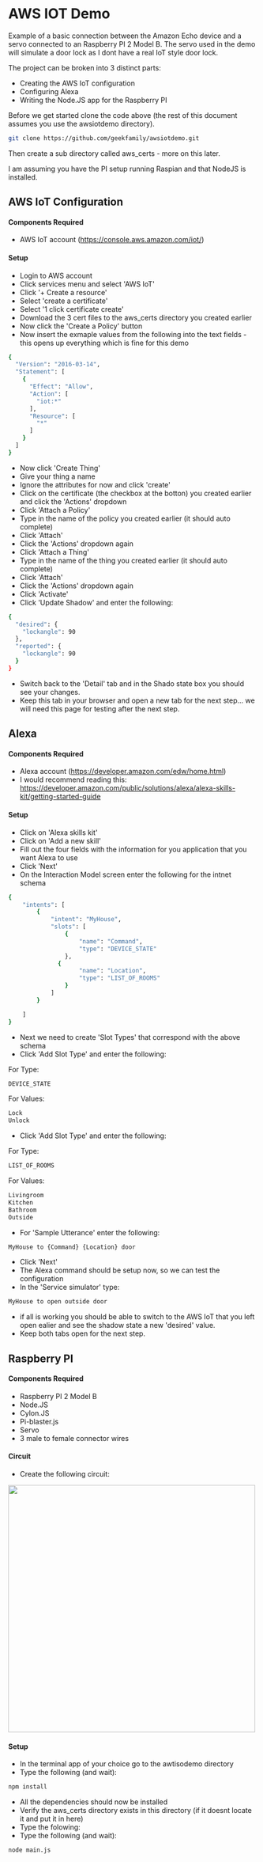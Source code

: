 # AWS IOT Demo
Example of a basic connection between the Amazon Echo device and a servo connected to an Raspberry PI 2 Model B.  The servo used in the demo will simulate a door lock as I dont have a real IoT style door lock.

The project can be broken into 3 distinct parts:
- Creating the AWS IoT configuration
- Configuring Alexa
- Writing the Node.JS app for the Raspberry PI

Before we get started clone the code above (the rest of this document assumes you use the awsiotdemo directory).  
```bash
git clone https://github.com/geekfamily/awsiotdemo.git
```
Then create a sub directory called aws_certs - more on this later.

I am assuming you have the PI setup running Raspian and that NodeJS is installed.

## AWS IoT Configuration
#### Components Required
- AWS IoT account (https://console.aws.amazon.com/iot/)

#### Setup
- Login to AWS account
- Click services menu and select 'AWS IoT'
- Click '+ Create a resource'
- Select 'create a certificate'
- Select '1 click certificate create'
- Download the 3 cert files to the aws_certs directory you created earlier
- Now click the 'Create a Policy' button
- Now insert the exmaple values from the following into the text fields - this opens up everything which is fine for this demo
```bash
{
  "Version": "2016-03-14",
  "Statement": [
    {
      "Effect": "Allow",
      "Action": [
        "iot:*"
      ],
      "Resource": [
        "*"
      ]
    }
  ]
}
```
- Now click 'Create Thing'
- Give your thing a name
- Ignore the attributes for now and click 'create'
- Click on the certificate (the checkbox at the botton) you created earlier and click the 'Actions' dropdown
- Click 'Attach a Policy'
- Type in the name of the policy you created earlier (it should auto complete)
- Click 'Attach'
- Click the 'Actions' dropdown again
- Click 'Attach a Thing'
- Type in the name of the thing you created earlier (it should auto complete)
- Click 'Attach'
- Click the 'Actions' dropdown again
- Click 'Activate'
- Click 'Update Shadow' and enter the following:
```bash
{
  "desired": {
    "lockangle": 90
  },
  "reported": {
    "lockangle": 90
  }
}
```
- Switch back to the 'Detail' tab and in the Shado state box you should see your changes.
- Keep this tab in your browser and open a new tab for the next step... we will need this page for testing after the next step.

## Alexa
#### Components Required
- Alexa account (https://developer.amazon.com/edw/home.html)
- I would recommend reading this: https://developer.amazon.com/public/solutions/alexa/alexa-skills-kit/getting-started-guide

#### Setup
- Click on 'Alexa skills kit'
- Click on 'Add a new skill'
- Fill out the four fields with the information for you application that you want Alexa to use
- Click 'Next'
- On the Interaction Model screen enter the following for the intnet schema
```bash
{
    "intents": [
        {
            "intent": "MyHouse",
            "slots": [
                {
                    "name": "Command",
                    "type": "DEVICE_STATE"
                },
              {
                    "name": "Location",
                    "type": "LIST_OF_ROOMS"
                }
            ]
        }

    ]
}
```
- Next we need to create 'Slot Types' that correspond with the above schema
- Click 'Add Slot Type' and enter the following:

For Type: 
```bash
DEVICE_STATE
```
For Values: 
```bash
Lock
Unlock
```
- Click 'Add Slot Type' and enter the following:

For Type: 
```bash
LIST_OF_ROOMS
```
For Values: 
```bash
Livingroom
Kitchen
Bathroom
Outside
```
- For 'Sample Utterance' enter the following:
```bash
MyHouse to {Command} {Location} door
```
- Click 'Next'
- The Alexa command should be setup now, so we can test the configuration
- In the 'Service simulator' type:
```bash
MyHouse to open outside door
```
- if all is working you should be able to switch to the AWS IoT that you left open ealier and see the shadow state a new 'desired' value.
- Keep both tabs open for the next step.

## Raspberry PI
#### Components Required
- Raspberry PI 2 Model B
- Node.JS
- Cylon.JS
- Pi-blaster.js
- Servo
- 3 male to female connector wires

#### Circuit
- Create the following circuit:

<img src="http://geekfamily.github.io/awsiotdemo/piservo.png" width="500">

#### Setup
- In the terminal app of your choice go to the awtisodemo directory
- Type the following (and wait):
```bash
npm install
```
- All the dependencies should now be installed
- Verify the aws_certs directory exists in this directory (if it doesnt locate it and put it in here)
- Type the folowing:
- Type the following (and wait):
```bash
node main.js
```

